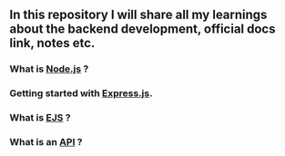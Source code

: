 ## In this repository I will share all my learnings about the backend development, official docs link, notes etc.

### What is [Node.js](/1-learning%20Node.js/Nodejs.md) ?
### Getting started with [Express.js](/5-Express%20Server/Nodejs.md).
### What is [EJS](/10-EJS/EJS.md) ?
### What is an [API](/11-APIs/API.md) ?
